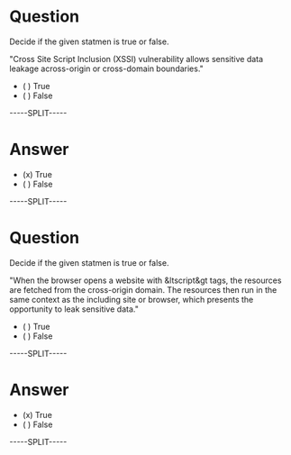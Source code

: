 
# Question

Decide if the given statmen is true or false.

"Cross Site Script Inclusion (XSSI) vulnerability allows sensitive data leakage across-origin or cross-domain boundaries."

* ( ) True
* ( ) False

-----SPLIT-----

# Answer

* (x) True
* ( ) False

-----SPLIT-----



# Question

Decide if the given statmen is true or false.

"When the browser opens a website with &ltscript&gt tags, the resources are fetched from the cross-origin domain. The resources then run in the same context as the including site or browser, which presents the opportunity to leak sensitive data."

* ( ) True
* ( ) False

-----SPLIT-----

# Answer

* (x) True
* ( ) False

-----SPLIT-----


